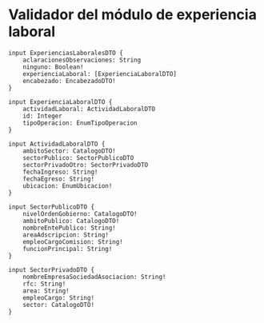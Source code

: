 # Validador del módulo de experiencia laboral


	input ExperienciasLaboralesDTO {
     	aclaracionesObservaciones: String
     	ninguno: Boolean!
     	experienciaLaboral: [ExperienciaLaboralDTO]
     	encabezado: EncabezadoDTO!
	}
	
	input ExperienciaLaboralDTO {
		actividadLaboral: ActividadLaboralDTO
		id: Integer
		tipoOperacion: EnumTipoOperacion
	}
	
	input ActividadLaboralDTO {
		ambitoSector: CatalogoDTO!
		sectorPublico: SectorPublicoDTO
		sectorPrivadoOtro: SectorPrivadoDTO
		fechaIngreso: String!
		fechaEgreso: String!
		ubicacion: EnumUbicacion!
	}
	
	input SectorPublicoDTO {
		nivelOrdenGobierno: CatalogoDTO!
		ambitoPublico: CatalogoDTO!
		nombreEntePublico: String!
		areaAdscripcion: String!
		empleoCargoComision: String!
		funcionPrincipal: String!
	}
	
	input SectorPrivadoDTO {
		nombreEmpresaSociedadAsociacion: String!
		rfc: String!
		area: String!
		empleoCargo: String!
		sector: CatalogoDTO!
	}

